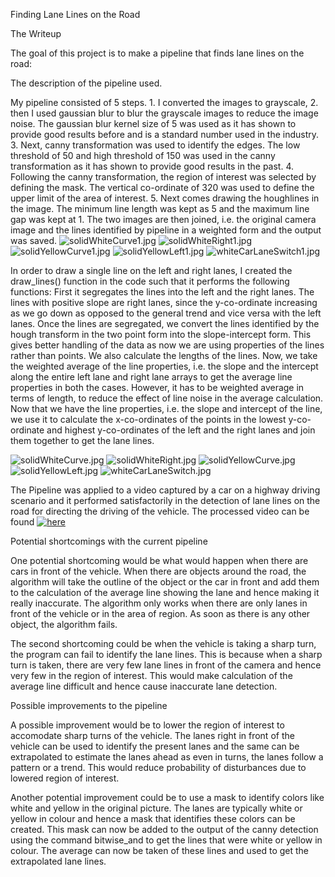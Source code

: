 
Finding Lane Lines on the Road

The Writeup

The goal of this project is to make a pipeline that finds lane lines on the road:

The description of the pipeline used.

My pipeline consisted of 5 steps. 1. I converted the images to grayscale, 2. then I used gaussian blur to blur the grayscale images to reduce the image noise. The gaussian blur kernel size of 5 was used as it has shown to provide good results before and is a standard number used in the industry. 3. Next, canny transformation was used to identify the edges. The low threshold of 50 and high threshold of 150 was used in the canny transformation as it has shown to provide good results in the past. 4. Following the canny transformation, the region of interest was selected by defining the mask. The vertical co-ordinate of 320 was used to define the upper limit of the area of interest. 5. Next comes drawing the houghlines in the image. The minimum line length was kept as 5 and the maximum line gap was kept at 1. The two images are then joined, i.e. the original camera image and the lines identified by pipeline in a weighted form and the output was saved.
![solidWhiteCurve1.jpg](https://github.com/akashmod/Self_Driving_Cars-LaneLine_Detection/blob/master/test_images_output/solidWhiteCurve1.jpg)
![solidWhiteRight1.jpg](https://github.com/akashmod/Self_Driving_Cars-LaneLine_Detection/blob/master/test_images_output/solidWhiteRight1.jpg)
![solidYellowCurve1.jpg](https://github.com/akashmod/Self_Driving_Cars-LaneLine_Detection/blob/master/test_images_output/solidYellowCurve1.jpg)
![solidYellowLeft1.jpg](https://github.com/akashmod/Self_Driving_Cars-LaneLine_Detection/blob/master/test_images_output/solidYellowLeft1.jpg)
![whiteCarLaneSwitch1.jpg](https://github.com/akashmod/Self_Driving_Cars-LaneLine_Detection/blob/master/test_images_output/whiteCarLaneSwitch1.jpg)

In order to draw a single line on the left and right lanes, I created the draw_lines() function in the code such that it performs the following functions: First it segregates the lines into the left and the right lanes. The lines with positive slope are right lanes, since the y-co-ordinate increasing as we go down as opposed to the general trend and vice versa with the left lanes. Once the lines are segregated, we convert the lines identified by the hough transform in the two point form into the slope-intercept form. This gives better handling of the data as now we are using properties of the lines rather than points. We also calculate the lengths of the lines. Now, we take the weighted average of the line properties, i.e. the slope and the intercept along the entire left lane and right lane arrays to get the average line properties in both the cases. However, it has to be weighted average in terms of length, to reduce the effect of line noise in the average calculation. Now that we have the line properties, i.e. the slope and intercept of the line, we use it to calculate the x-co-ordinates of the points in the lowest y-co-ordinate and highest y-co-ordinates of the left and the right lanes and join them together to get the lane lines.

![solidWhiteCurve.jpg](https://github.com/akashmod/Self_Driving_Cars-LaneLine_Detection/blob/master/test_images_output/solidWhiteCurve.jpg)
![solidWhiteRight.jpg](https://github.com/akashmod/Self_Driving_Cars-LaneLine_Detection/blob/master/test_images_output/solidWhiteRight.jpg)
![solidYellowCurve.jpg](https://github.com/akashmod/Self_Driving_Cars-LaneLine_Detection/blob/master/test_images_output/solidYellowCurve.jpg)
![solidYellowLeft.jpg](https://github.com/akashmod/Self_Driving_Cars-LaneLine_Detection/blob/master/test_images_output/solidYellowLeft.jpg)
![whiteCarLaneSwitch.jpg](https://github.com/akashmod/Self_Driving_Cars-LaneLine_Detection/blob/master/test_images_output/whiteCarLaneSwitch.jpg)

The Pipeline was applied to a video captured by a car on a highway driving scenario and it performed satisfactorily in the detection of lane lines on the road for directing the driving of the vehicle. The processed video can be found [![here](https://github.com/akashmod/Self_Driving_Cars-LaneLine_Detection/blob/master/test_images_output/solidWhiteRight.jpg)](https://github.com/akashmod/Self_Driving_Cars-LaneLine_Detection/blob/master/test_videos_output/solidWhiteRight.mp4)

Potential shortcomings with the current pipeline

One potential shortcoming would be what would happen when there are cars in front of the vehicle. When there are objects around the road, the algorithm will take the outline of the object or the car in front and add them to the calculation of the average line showing the lane and hence making it really inaccurate. The algorithm only works when there are only lanes in front of the vehicle or in the area of region. As soon as there is any other object, the algorithm fails. 

The second shortcoming could be when the vehicle is taking a sharp turn, the program can fail to identify the lane lines. This is because when a sharp turn is taken, there are very few lane lines in front of the camera and hence very few in the region of interest. This would make calculation of the average line difficult and hence cause inaccurate lane detection.

Possible improvements to the pipeline

A possible improvement would be to lower the region of interest to accomodate sharp turns of the vehicle. The lanes right in front of the vehicle can be used to identify the present lanes and the same can be extrapolated to estimate the lanes ahead as even in turns, the lanes follow a pattern or a trend. This would reduce probability of disturbances due to lowered region of interest. 

Another potential improvement could be to use a mask to identify colors like white and yellow in the original picture. The lanes are typically white or yellow in colour and hence a mask that identifies these colors can be created. This mask can now be added to the output of the canny detection using the command bitwise_and to get the lines that were white or yellow in colour. The average can now be taken of these lines and used to get the extrapolated lane lines.

